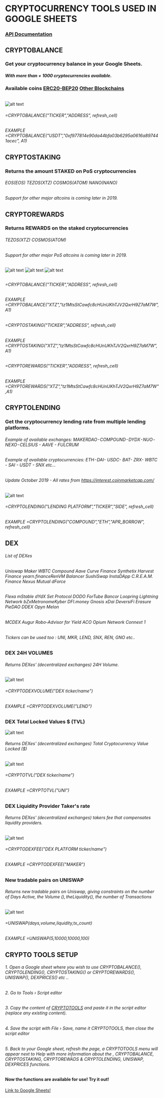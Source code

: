 # CRYPTOCURRENCY TOOLS USED IN GOOGLE SHEETS
### [API Documentation](https://app.swaggerhub.com/apis-docs/Eloise1988/Crypto-Tools/1.1)

## CRYPTOBALANCE

### Get your cryptocurrency balance in your Google Sheets. 
##### With more than + 1000 cryptocurrencies available.
### Available coins [ERC20-BEP20](https://raw.githubusercontent.com/Eloise1988/CRYPTOBALANCE/master/ALL_ERC20_BEP20.md) [Other Blockchains](https://raw.githubusercontent.com/Eloise1988/CRYPTOBALANCE/master/ALL_COINS.md)


######

![alt text](https://github.com/Eloise1988/CRYPTOBALANCE/blob/master/Crypto_Balance.png)

###### =CRYPTOBALANCE("TICKER","ADDRESS", refresh_cell) 
###### EXAMPLE    =CRYPTOBALANCE("USDT","0xf977814e90da44bfa03b6295a0616a897441acec", $A$1)

## 
## CRYPTOSTAKING

### Returns the amount STAKED on PoS cryptocurrencies
###### EOS(EOS)  TEZOS(XTZ)  COSMOS(ATOM)  NANO(NANO)
###### Support for other major altcoins is coming later in 2019.
##  

## CRYPTOREWARDS

### Returns REWARDS on the staked cryptocurrencies
###### TEZOS(XTZ)  COSMOS(ATOM)
###### Support for other major PoS altcoins is coming later in 2019.
##

![alt text](https://github.com/Eloise1988/CRYPTOBALANCE/blob/master/XTZ_EXPLORER.png)
![alt text](https://github.com/Eloise1988/CRYPTOBALANCE/blob/master/XTZ_EXAMPLE.png)
![alt text](https://github.com/Eloise1988/CRYPTOBALANCE/blob/master/XTZ_EXAMPLE2.png)
## 
##  
###### =CRYPTOBALANCE("TICKER","ADDRESS", refresh_cell) 
###### EXAMPLE    =CRYPTOBALANCE("XTZ","tz1MtsStCawfc8cHUnUKhTJV2QxrH9Z7aM7W",$A$1)
##  
##  
###### =CRYPTOSTAKING("TICKER","ADDRESS", refresh_cell) 
###### EXAMPLE    =CRYPTOSTAKING("XTZ","tz1MtsStCawfc8cHUnUKhTJV2QxrH9Z7aM7W",$A$1)
##  

###### =CRYPTOREWARDS("TICKER","ADDRESS", refresh_cell) 
###### EXAMPLE    =CRYPTOREWARDS("XTZ","tz1MtsStCawfc8cHUnUKhTJV2QxrH9Z7aM7W",$A$1)
##  

## CRYPTOLENDING

### Get the cryptocurrency lending rate from multiple lending platforms. 
###### Example of available exchanges: MAKERDAO - COMPOUND - DYDX - NUO - NEXO - CELSIUS - AAVE - FULCRUM
###### Example of available cryptocurrencies: ETH - DAI- USDC- BAT- ZRX- WBTC - SAI - USDT - SNX etc...
###### Update October 2019 - All rates from https://interest.coinmarketcap.com/
![alt text](https://github.com/Eloise1988/CRYPTOBALANCE/blob/master/Crypto_Lending.png)

###### =CRYPTOLENDING("LENDING PLATFORM","TICKER","SIDE", refresh_cell) 
###### EXAMPLE    =CRYPTOLENDING("COMPOUND","ETH","APR_BORROW", refresh_cell) 
##   

## DEX
###### List of DEXes
###### Uniswap Maker WBTC Compound Aave Curve Finance Synthetix Harvest Finance yearn.financeRenVM Balancer SushiSwap InstaDApp C.R.E.A.M. Finance Nexus Mutual dForce 
###### Flexa mStable dYdX Set Protocol DODO ForTube Bancor Loopring Lightning Network bZxMetronomeKyber DFI.money Gnosis xDai DeversiFi Erasure PieDAO DDEX Opyn Melon 
###### MCDEX Augur Robo-Advisor for Yield ACO Opium Network Connext 1
###### Tickers can be used too : UNI, MKR, LEND, SNX, REN, GNO etc..
##  
### DEX 24H VOLUMES
###### Returns DEXes' (decentralized exchanges) 24H Volume.
![alt text](https://github.com/Eloise1988/CRYPTOBALANCE/blob/master/GIF/CRYPTODEXVOLUME.gif)
###### =CRYPTODEXVOLUME("DEX ticker/name") 
###### EXAMPLE    =CRYPTODEXVOLUME("LEND")
## 

### DEX Total Locked Values $ (TVL)
![alt text](https://github.com/Eloise1988/CRYPTOBALANCE/blob/master/GIF/TVL.png)
###### Returns DEXes' (decentralized exchanges) Total Cryptocurrency Value Locked ($)
![alt text](https://github.com/Eloise1988/CRYPTOBALANCE/blob/master/GIF/CRYPTOTVL.gif)
###### =CRYPTOTVL("DEX ticker/name") 
###### EXAMPLE    =CRYPTOTVL("UNI")
##  

### DEX Liquidity Provider Taker's rate
###### Returns DEXes' (decentralized exchanges) takers fee that compensates liquidity providers.
![alt text](https://github.com/Eloise1988/CRYPTOBALANCE/blob/master/GIF/CRYPTODEXFEE.gif)

###### =CRYPTODEXFEE("DEX PLATFORM ticker/name") 
###### EXAMPLE    =CRYPTODEXFEE("MAKER")
##  

### New tradable pairs on UNISWAP
###### Returns new tradable pairs on Uniswap, giving constraints on the number of Days Active, the Volume ($), the Liquidity ($), the number of Transactions 
![alt text](https://github.com/Eloise1988/CRYPTOBALANCE/blob/master/GIF/UNISWAP.png)

###### =UNISWAP(days,volume,liquidity,tx_count)
###### EXAMPLE    =UNISWAP(5,10000,10000,100)
##  

## CRYPTO TOOLS SETUP
###### 1. Open a Google sheet where you wish to use CRYPTOBALANCE(), CRYPTOLENDING(), CRYPTOSTAKING() or CRYPTOREWARDS(), UNISWAP(), DEXPRICES() etc ..
###### 2. Go to Tools › Script editor
###### 3. Copy the content of [CRYPTOTOOLS](https://raw.githubusercontent.com/Eloise1988/CRYPTOBALANCE/master/CRYPTOTOOLS) and paste it in the script editor (replace any existing content). 
###### 4. Save the script with File › Save, name it CRYPTOTOOLS, then close the script editor
###### 5. Back to your Google sheet, refresh the page, a CRYPTOTOOLS menu will appear next to Help with more information about the , CRYPTOBALANCE, CRYPTOSTAKING, CRYPTOREWADS & CRYPTOLENDING, UNISWAP, DEXPRICES functions.





#### Now the functions are available for use! Try it out! 
[Link to Google Sheets!](https://docs.google.com/spreadsheets/d/11RyWEPetyB-l-WLYHZGy1Nx-PXZ3ZmY2Ej64UyZ8Ha0/edit?usp=sharing)
